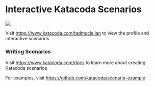 # Interactive Katacoda Scenarios

[![](http://shields.katacoda.com/katacoda/tadmcclellan/count.svg)](https://www.katacoda.com/tadmcclellan "Get your profile on Katacoda.com")

Visit https://www.katacoda.com/tadmcclellan to view the profile and interactive scenarios

### Writing Scenarios
Visit https://www.katacoda.com/docs to learn more about creating Katacoda scenarios

For examples, visit https://github.com/katacoda/scenario-example
